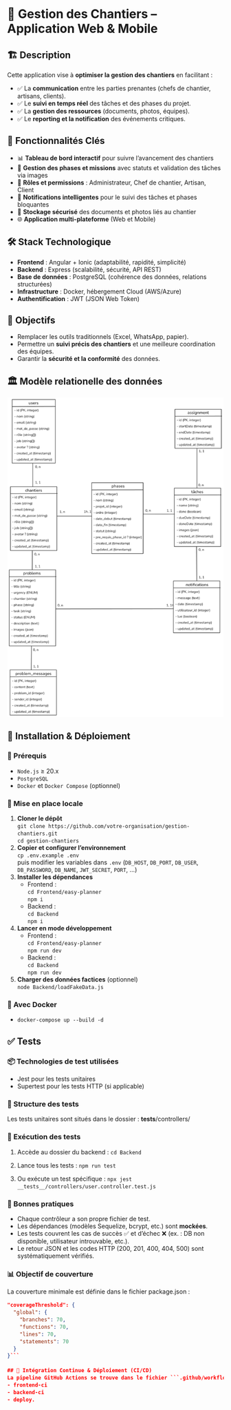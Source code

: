 # 📌 Gestion des Chantiers – Application Web & Mobile

## 🏗️ Description  
Cette application vise à **optimiser la gestion des chantiers** en facilitant :  
- ✅ La **communication** entre les parties prenantes (chefs de chantier, artisans, clients).  
- ✅ Le **suivi en temps réel** des tâches et des phases du projet.  
- ✅ La **gestion des ressources** (documents, photos, équipes).  
- ✅ Le **reporting et la notification** des événements critiques.  

## 🚀 Fonctionnalités Clés
- 📊 **Tableau de bord interactif** pour suivre l’avancement des chantiers
- 🔄 **Gestion des phases et missions** avec statuts et validation des tâches via images
- 👥 **Rôles et permissions** : Administrateur, Chef de chantier, Artisan, Client
- 🔔 **Notifications intelligentes** pour le suivi des tâches et phases bloquantes
- 📂 **Stockage sécurisé** des documents et photos liés au chantier
- 🌐 **Application multi-plateforme** (Web et Mobile)

## 🛠️ Stack Technologique
- **Frontend** : Angular + Ionic (adaptabilité, rapidité, simplicité)
- **Backend** : Express (scalabilité, sécurité, API REST)
- **Base de données** : PostgreSQL (cohérence des données, relations structurées)
- **Infrastructure** : Docker, hébergement Cloud (AWS/Azure)
- **Authentification** : JWT (JSON Web Token)

## 🎯 Objectifs  
- Remplacer les outils traditionnels (Excel, WhatsApp, papier).  
- Permettre un **suivi précis des chantiers** et une meilleure coordination des équipes.  
- Garantir la **sécurité et la conformité** des données.

## 🏛️ Modèle relationelle des données
![Schéma du MCD](MCD.png)

## 📌 Installation & Déploiement  

### 🔧 Prérequis  
- ```Node.js``` ≥ 20.x  
- ```PostgreSQL```  
- ```Docker``` et ```Docker Compose``` (optionnel)  

### 🔨 Mise en place locale  
1. **Cloner le dépôt**  
   ```git clone https://github.com/votre-organisation/gestion-chantiers.git```  
   ```cd gestion-chantiers```  
2. **Copier et configurer l’environnement**  
   ```cp .env.example .env```  
   puis modifier les variables dans ```.env``` (```DB_HOST```, ```DB_PORT```, ```DB_USER```, ```DB_PASSWORD```, ```DB_NAME```, ```JWT_SECRET```, ```PORT```, …)  
3. **Installer les dépendances**  
   - Frontend :  
     ```cd Frontend/easy-planner```  
     ```npm i```  
   - Backend :  
     ```cd Backend```  
     ```npm i```  
4. **Lancer en mode développement**  
   - Frontend :  
     ```cd Frontend/easy-planner```  
     ```npm run dev```  
   - Backend :  
     ```cd Backend```  
     ```npm run dev```  
5. **Charger des données factices** (optionnel)  
   ```node Backend/loadFakeData.js```  

### 🐳 Avec Docker  
- ```docker-compose up --build -d```

## ✅ Tests

### 📦 Technologies de test utilisées
- Jest pour les tests unitaires
- Supertest pour les tests HTTP (si applicable)

### 📁 Structure des tests
Les tests unitaires sont situés dans le dossier :
__tests__/controllers/

### 🚀 Exécution des tests
1. Accède au dossier du backend :
   ```cd Backend```

2. Lance tous les tests :
   ```npm run test```

3. Ou exécute un test spécifique :
   ```npx jest __tests__/controllers/user.controller.test.js```

### 🧪 Bonnes pratiques
- Chaque contrôleur a son propre fichier de test.
- Les dépendances (modèles Sequelize, bcrypt, etc.) sont **mockées**.
- Les tests couvrent les cas de succès ✅ et d’échec ❌ (ex. : DB non disponible, utilisateur introuvable, etc.).
- Le retour JSON et les codes HTTP (200, 201, 400, 404, 500) sont systématiquement vérifiés.

### 📊 Objectif de couverture
La couverture minimale est définie dans le fichier package.json :

```json
"coverageThreshold": {
  "global": {
    "branches": 70,
    "functions": 70,
    "lines": 70,
    "statements": 70
  }
}```

## 🔄 Intégration Continue & Déploiement (CI/CD)  
La pipeline GitHub Actions se trouve dans le fichier ```.github/workflows/ci.yml```. Elle se déclenche sur chaque push ou pull_request vers la branche ```main``` et comporte trois jobs : 
- frontend-ci
- backend-ci
- deploy.  

